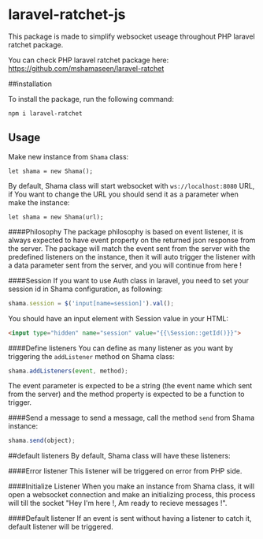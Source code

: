 # laravel-ratchet-js
This package is made to simplify websocket useage throughout PHP laravel ratchet package.

You can check PHP laravel ratchet package here:
https://github.com/mshamaseen/laravel-ratchet

##installation

To install the package, run the following command:
```
npm i laravel-ratchet
```

## Usage
Make new instance from `Shama` class:

```$xslt
let shama = new Shama();
```

By default, Shama class will start websocket with `ws://localhost:8080` URL, if You want to change the URL you should send it as a parameter when make the instance:
 ```$xslt
 let shama = new Shama(url);
 ```
 
 ####Philosophy
 The package philosophy is based on event listener, it is always expected to have event property on the returned json response from the server.
 The package will match the event sent from the server with the predefined  listeners on the instance, then it will auto trigger the listener with a data parameter sent from the server, and you will continue from here !
 
 
####Session
If you want to use Auth class in laravel, you need to set your session id in Shama configuration, as following:

```js
shama.session = $('input[name=session]').val();
``` 

You should have an input element with Session value in your HTML:
```html
<input type="hidden" name="session" value="{{\Session::getId()}}">
```

 ####Define listeners
 You can define as many listener as you want by triggering the `addListener` method on Shama class:
 
 ```js
shama.addListeners(event, method);
```
  The event parameter is expected to be a string (the event name which sent from the server) and the method property is expected to be a function to trigger.

####Send a message
to send a message, call the method ``send`` from Shama instance:
```js
shama.send(object);
```

##default listeners
By default, Shama class will have these listeners:

####Error listener
This listener will be triggered on error from PHP side.

####Initialize Listener
When you make an instance from Shama class, it will open a websocket connection and make an initializing process, this process will till the socket "Hey I'm here !, Am ready to recieve messages !".

####Default listener
If an event is sent without having a listener to catch it, default listener will be triggered.
